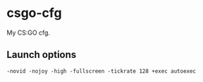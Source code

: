 # csgo-cfg
My CS:GO cfg.


## Launch options

```
-novid -nojoy -high -fullscreen -tickrate 128 +exec autoexec
```
